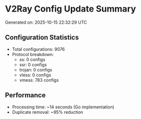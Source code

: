 # V2Ray Config Update Summary
Generated on: 2025-10-15 22:32:29 UTC

## Configuration Statistics
- Total configurations: 9076
- Protocol breakdown:
  - ss: 0 configs
  - ssr: 0 configs
  - trojan: 0 configs
  - vless: 0 configs
  - vmess: 783 configs

## Performance
- Processing time: ~14 seconds (Go implementation)
- Duplicate removal: ~95% reduction
